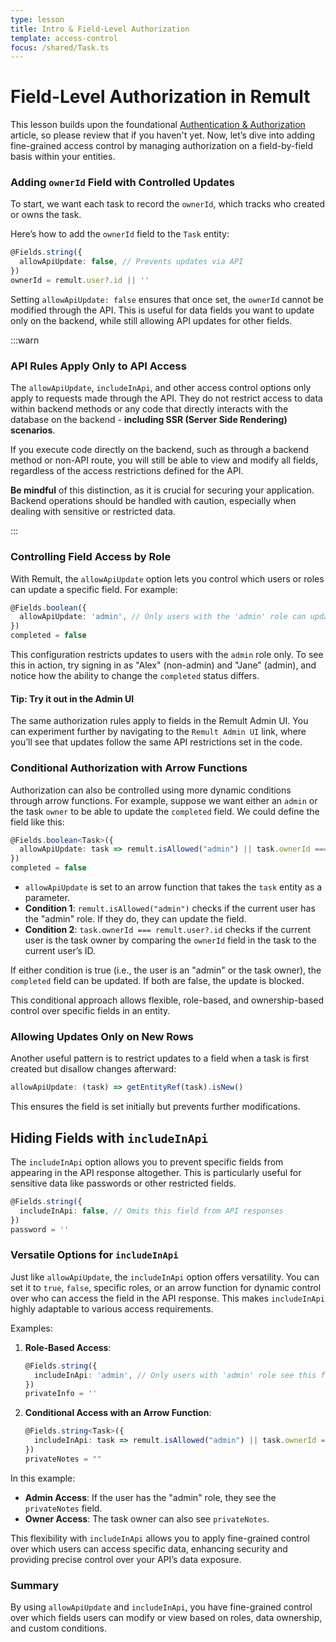 ```yaml
---
type: lesson
title: Intro & Field-Level Authorization
template: access-control
focus: /shared/Task.ts
---
```


# Field-Level Authorization in Remult

This lesson builds upon the foundational [Authentication & Authorization](../../../1-basics/7-auth/1-introduction/) article, so please review that if you haven't yet. Now, let’s dive into adding fine-grained access control by managing authorization on a field-by-field basis within your entities.

### Adding `ownerId` Field with Controlled Updates

To start, we want each task to record the `ownerId`, which tracks who created or owns the task.

Here’s how to add the `ownerId` field to the `Task` entity:

```file:/shared/Task.ts title="shared/Task.ts" collapse={1-5,7-17} add={21-24}
@Fields.string({
  allowApiUpdate: false, // Prevents updates via API
})
ownerId = remult.user?.id || ''
```

Setting `allowApiUpdate: false` ensures that once set, the `ownerId` cannot be modified through the API. This is useful for data fields you want to update only on the backend, while still allowing API updates for other fields.

:::warn

### API Rules Apply Only to API Access

The `allowApiUpdate`, `includeInApi`, and other access control options only apply to requests made through the API. They do not restrict access to data within backend methods or any code that directly interacts with the database on the backend - **including SSR (Server Side Rendering) scenarios**.

If you execute code directly on the backend, such as through a backend method or non-API route, you will still be able to view and modify all fields, regardless of the access restrictions defined for the API.

**Be mindful** of this distinction, as it is crucial for securing your application. Backend operations should be handled with caution, especially when dealing with sensitive or restricted data.

:::

### Controlling Field Access by Role

With Remult, the `allowApiUpdate` option lets you control which users or roles can update a specific field. For example:

```ts
@Fields.boolean({
  allowApiUpdate: 'admin', // Only users with the 'admin' role can update
})
completed = false
```

This configuration restricts updates to users with the `admin` role only. To see this in action, try signing in as "Alex" (non-admin) and "Jane" (admin), and notice how the ability to change the `completed` status differs.

#### Tip: Try it out in the Admin UI

The same authorization rules apply to fields in the Remult Admin UI. You can experiment further by navigating to the `Remult Admin UI` link, where you’ll see that updates follow the same API restrictions set in the code.

### Conditional Authorization with Arrow Functions

Authorization can also be controlled using more dynamic conditions through arrow functions. For example, suppose we want either an `admin` or the task `owner` to be able to update the `completed` field. We could define the field like this:

```ts
@Fields.boolean<Task>({
  allowApiUpdate: task => remult.isAllowed("admin") || task.ownerId === remult.user?.id,
})
completed = false
```

- `allowApiUpdate` is set to an arrow function that takes the `task` entity as a parameter.
- **Condition 1**: `remult.isAllowed("admin")` checks if the current user has the "admin" role. If they do, they can update the field.
- **Condition 2**: `task.ownerId === remult.user?.id` checks if the current user is the task owner by comparing the `ownerId` field in the task to the current user’s ID.

If either condition is true (i.e., the user is an "admin" or the task owner), the `completed` field can be updated. If both are false, the update is blocked.

This conditional approach allows flexible, role-based, and ownership-based control over specific fields in an entity.

### Allowing Updates Only on New Rows

Another useful pattern is to restrict updates to a field when a task is first created but disallow changes afterward:

```ts
allowApiUpdate: (task) => getEntityRef(task).isNew()
```

This ensures the field is set initially but prevents further modifications.

## Hiding Fields with `includeInApi`

The `includeInApi` option allows you to prevent specific fields from appearing in the API response altogether. This is particularly useful for sensitive data like passwords or other restricted fields.

```ts
@Fields.string({
  includeInApi: false, // Omits this field from API responses
})
password = ''
```

### Versatile Options for `includeInApi`

Just like `allowApiUpdate`, the `includeInApi` option offers versatility. You can set it to `true`, `false`, specific roles, or an arrow function for dynamic control over who can access the field in the API response. This makes `includeInApi` highly adaptable to various access requirements.

Examples:

1. **Role-Based Access**:

   ```ts
   @Fields.string({
     includeInApi: 'admin', // Only users with 'admin' role see this field
   })
   privateInfo = ''
   ```

2. **Conditional Access with an Arrow Function**:
   ```ts
   @Fields.string<Task>({
     includeInApi: task => remult.isAllowed("admin") || task.ownerId === remult.user?.id,
   })
   privateNotes = ""
   ```

In this example:

- **Admin Access**: If the user has the "admin" role, they see the `privateNotes` field.
- **Owner Access**: The task owner can also see `privateNotes`.

This flexibility with `includeInApi` allows you to apply fine-grained control over which users can access specific data, enhancing security and providing precise control over your API’s data exposure.

### Summary

By using `allowApiUpdate` and `includeInApi`, you have fine-grained control over which fields users can modify or view based on roles, data ownership, and custom conditions.
